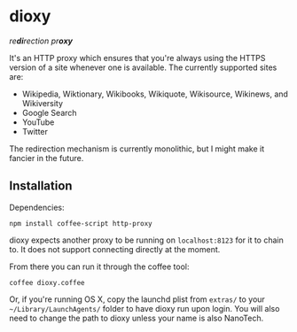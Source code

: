 dioxy
=====

_re**di**rection pr**oxy**_

It's an HTTP proxy which ensures that you're always
using the HTTPS version of a site whenever one is
available. The currently supported sites are:

* Wikipedia, Wiktionary, Wikibooks, Wikiquote,
  Wikisource, Wikinews, and Wikiversity
* Google Search
* YouTube
* Twitter

The redirection mechanism is currently monolithic, but
I might make it fancier in the future.

Installation
------------

Dependencies:

    npm install coffee-script http-proxy

dioxy expects another proxy to be running on
`localhost:8123` for it to chain to. It does not support
connecting directly at the moment.

From there you can run it through the coffee tool:

    coffee dioxy.coffee

Or, if you're running OS X, copy the launchd plist from
`extras/` to your `~/Library/LaunchAgents/` folder to
have dioxy run upon login. You will also need to change
the path to dioxy unless your name is also NanoTech.
